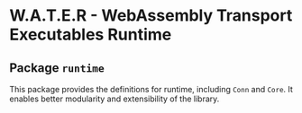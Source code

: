 # W.A.T.E.R - WebAssembly Transport Executables Runtime

## Package `runtime`

This package provides the definitions for runtime, including `Conn` and `Core`. It enables better modularity and extensibility of the library.
